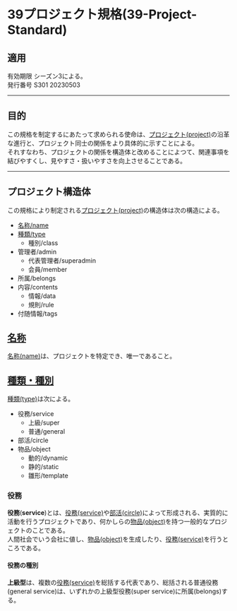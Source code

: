 # 39プロジェクト規格(39-Project-Standard)

## 適用
有効期限 シーズン3による。  
発行番号 S301 20230503
***
## 目的
この規格を制定するにあたって求められる使命は、[プロジェクト(project)](./words/project.md)の沿革な進行と、プロジェクト同士の関係をより具体的に示すことによる。  
それすなわち、プロジェクトの関係を構造体と改めることによつて、関連事項を結びやすくし、見やすさ・扱いやすさを向上させることである。
***
## プロジェクト構造体
この規格により制定される[プロジェクト(project)](./words/project.md)の構造体は次の構造による。
- [名称/name](#名称)
- [種類/type](#種類)
    - 種別/class
- 管理者/admin
    - 代表管理者/superadmin
    - 会員/member
- 所属/belongs
- 内容/contents
    - 情報/data
    - 規則/rule
- 付随情報/tags

## [名称](#プロジェクト構造体)
[名称(name)](./words/name.md)は、プロジェクトを特定でき、唯一であること。

## [種類・種別](#プロジェクト構造体)
[種類(type)](./words/type.md)は次による。
- 役務/service
    - 上級/super
    - 普通/general
- 部活/circle
- 物品/object
    - 動的/dynamic
    - 静的/static
    - 雛形/template

### 役務  

**役務**(**service**)とは、[役務(service)](./words/service.md)や[部活(circle)](./words/circle.md)によって形成される、実質的に活動を行うプロジェクトであり、何かしらの[物品(object)](./words/object.md)を持つ一般的なプロジェクトのことである。  
人間社会でいう会社に値し、[物品(object)](./words/object.md)を生成したり、[役務(service)](service.md)を行うところである。  
#### 役務の種別
**上級型**は、複数の[役務(service)](./words/service.md)を総括する代表であり、総括される普通役務(general service)は、いずれかの上級型役務(super service)に所属(belongs)する。
